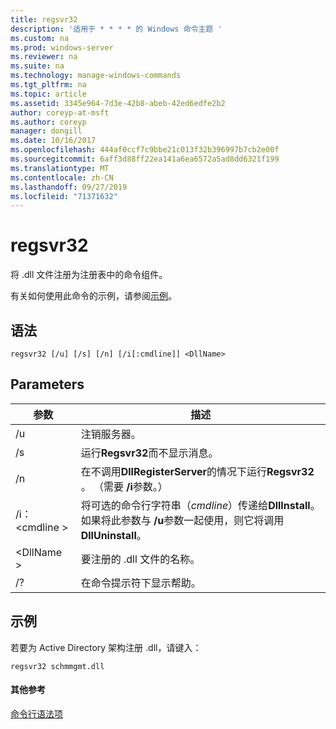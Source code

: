 ```yaml
---
title: regsvr32
description: '适用于 * * * * 的 Windows 命令主题 '
ms.custom: na
ms.prod: windows-server
ms.reviewer: na
ms.suite: na
ms.technology: manage-windows-commands
ms.tgt_pltfrm: na
ms.topic: article
ms.assetid: 3345e964-7d3e-42b8-abeb-42ed6edfe2b2
author: coreyp-at-msft
ms.author: coreyp
manager: dongill
ms.date: 10/16/2017
ms.openlocfilehash: 444af0ccf7c9bbe21c013f32b396997b7cb2e00f
ms.sourcegitcommit: 6aff3d88ff22ea141a6ea6572a5ad8dd6321f199
ms.translationtype: MT
ms.contentlocale: zh-CN
ms.lasthandoff: 09/27/2019
ms.locfileid: "71371632"
---
```

# <a name="regsvr32"></a>regsvr32



将 .dll 文件注册为注册表中的命令组件。

有关如何使用此命令的示例，请参阅[示例](#BKMK_examples)。

## <a name="syntax"></a>语法

```
regsvr32 [/u] [/s] [/n] [/i[:cmdline]] <DllName>
```

## <a name="parameters"></a>Parameters

|参数|描述|
|---------|-----------|
|/u|注销服务器。|
|/s|运行**Regsvr32**而不显示消息。|
|/n|在不调用**DllRegisterServer**的情况下运行**Regsvr32** 。 （需要 **/i**参数。）|
|/i： \<cmdline >|将可选的命令行字符串（*cmdline*）传递给**DllInstall**。 如果将此参数与 **/u**参数一起使用，则它将调用**DllUninstall**。|
|\<DllName >|要注册的 .dll 文件的名称。|
|/?|在命令提示符下显示帮助。|

## <a name="BKMK_examples"></a>示例

若要为 Active Directory 架构注册 .dll，请键入：
```
regsvr32 schmmgmt.dll
```

#### <a name="additional-references"></a>其他参考

[命令行语法项](command-line-syntax-key.md)